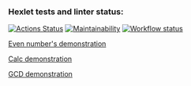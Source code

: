 ### Hexlet tests and linter status:
[![Actions Status](https://github.com/pozys/php-project-lvl1/workflows/hexlet-check/badge.svg)](https://github.com/pozys/php-project-lvl1/actions)
[![Maintainability](https://api.codeclimate.com/v1/badges/a99a88d28ad37a79dbf6/maintainability)](https://codeclimate.com/github/codeclimate/codeclimate/maintainability)
[![Workflow status](https://github.com/pozys/php-project-lvl1/actions/workflows/lint.yml/badge.svg)](https://github.com/pozys/php-project-lvl1/actions)

[Even number's demonstration](https://asciinema.org/a/9NKY0GKzu4Wwxova9XKDsfMRf)

[Calc demonstration](https://asciinema.org/a/H4OQaowYH6SOmfbiTiAkZ1rnt)

[GCD demonstration](https://asciinema.org/a/SgHWklePJFoYkQNuVVu6hbO0h)
